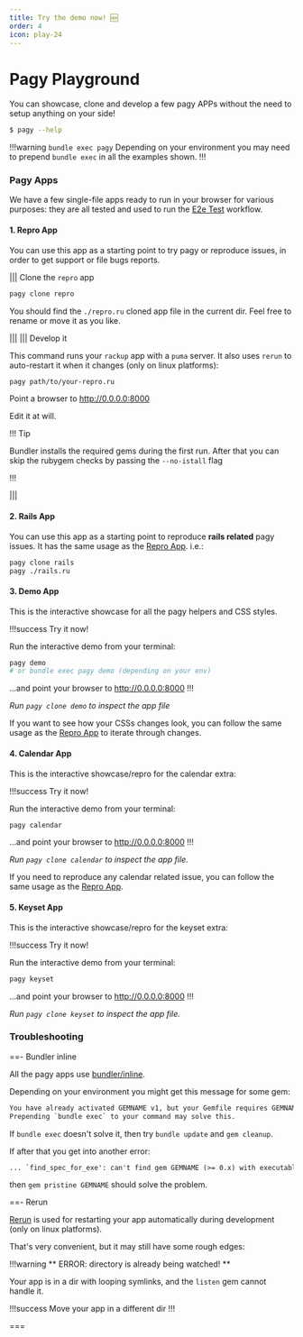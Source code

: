 ```yaml
---
title: Try the demo now! 🆕
order: 4
icon: play-24
---
```


# Pagy Playground

You can showcase, clone and develop a few pagy APPs without the need to setup anything on your side!

```sh
$ pagy --help
```

!!!warning `bundle exec pagy`
Depending on your environment you may need to prepend `bundle exec` in all the examples shown.
!!!

### Pagy Apps

We have a few single-file apps ready to run in your browser for various purposes: they are all tested and used to run 
the [E2e Test](https://github.com/ddnexus/pagy/blob/master/.github/workflows/e2e-test.yml) workflow.

#### 1. Repro App

You can use this app as a starting point to try pagy or reproduce issues, in order to get support or file bugs reports.

||| Clone the `repro` app

```sh
pagy clone repro
```

You should find the `./repro.ru` cloned app file in the current dir. Feel free to rename or move it as you like.

|||
||| Develop it

This command runs your `rackup` app with a `puma` server. It also uses `rerun` to auto-restart it when it changes (only on 
linux platforms):

```sh
pagy path/to/your-repro.ru
```

Point a browser to http://0.0.0.0:8000

Edit it at will.

!!! Tip

Bundler installs the required gems during the first run. After that you can skip the rubygem 
checks by passing the `--no-istall` flag

!!!

|||

#### 2. Rails App

You can use this app as a starting point to reproduce **rails related** pagy issues. It has the same usage as the [Repro App](#1-repro-app). i.e.:

```sh
pagy clone rails
pagy ./rails.ru
```

#### 3. Demo App

This is the interactive showcase for all the pagy helpers and CSS styles.

!!!success Try it now!

Run the interactive demo from your terminal:

```sh
pagy demo
# or bundle exec pagy demo (depending on your env)
```

...and point your browser to http://0.0.0.0:8000
!!!

_Run `pagy clone demo` to inspect the app file_

If you want to see how your CSSs changes look, you can follow the same usage as the [Repro App](#1-repro-app) to iterate through
changes.

#### 4. Calendar App

This is the interactive showcase/repro for the calendar extra:

!!!success Try it now!

Run the interactive demo from your terminal:

```sh
pagy calendar
```

...and point your browser to http://0.0.0.0:8000
!!!

_Run `pagy clone calendar` to inspect the app file._

If you need to reproduce any calendar related issue, you can follow the same usage as the [Repro App](#1-repro-app).

#### 5. Keyset App

This is the interactive showcase/repro for the keyset extra:

!!!success Try it now!

Run the interactive demo from your terminal:

```sh
pagy keyset
```

...and point your browser to http://0.0.0.0:8000
!!!

_Run `pagy clone keyset` to inspect the app file._


### Troubleshooting

==- Bundler inline

All the pagy apps use [bundler/inline](https://bundler.io/guides/bundler_in_a_single_file_ruby_script.html).

Depending on your environment you might get this message for some gem:

```txt
You have already activated GEMNAME v1, but your Gemfile requires GEMNAME v2. 
Prepending `bundle exec` to your command may solve this.
```

If `bundle exec` doesn't solve it, then try `bundle update` and `gem cleanup`.

If after that you get into another error:

```txt
... `find_spec_for_exe': can't find gem GEMNAME (>= 0.x) with executable EXEC (Gem::GemNotFoundException)
```

then `gem pristine GEMNAME` should solve the problem.

==- Rerun

[Rerun](https://github.com/alexch/rerun) is used for restarting your app automatically during development (only on linux 
platforms).

That's very convenient, but it may still have some rough edges:

!!!warning ** ERROR: directory is already being watched! **

Your app is in a dir with looping symlinks, and the `listen` gem cannot handle it.

!!!success Move your app in a different dir
!!!

===
